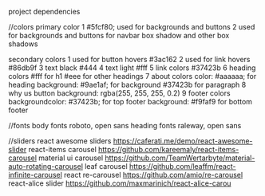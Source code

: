 project dependencies

//colors
primary color
1 #5fcf80; used for backgrounds and buttons
2 used for backgrounds and buttons for navbar box shadow and other box shadows

secondary colors
1 used for button hovers
#3ac162
2 used for link hovers
#86db9f
3 text black
#444
4 text light
#fff
5 link colors
#37423b
6 heading colors
#fff for h1
#eee for other headings
7 about colors
color: #aaaaaa; for heading
background: #9ae1af; for background
#37423b for paragraph
8 why us button
background: rgba(255, 255, 255, 0.2)
9 footer colors
 backgroundcolor: #37423b; for top footer
 background: #f9faf9 for bottom footer

//fonts
body fonts roboto, open sans
heading fonts raleway, open sans


//sliders
react awesome sliders  https://caferati.me/demo/react-awesome-slider
react-items carousel https://github.com/kareemaly/react-items-carousel
material ui carousel  https://github.com/TeamWertarbyte/material-auto-rotating-carousel
leaf carousel   https://github.com/leaffm/react-infinite-carousel
react re-carousel https://github.com/amio/re-carousel
react-alice slider https://github.com/maxmarinich/react-alice-carou